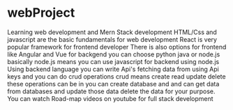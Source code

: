 # webProject
Learning web development and Mern Stack development
HTML/Css and javascript are the basic fundamentals for web development
React is very popular framework for frontend developer 
There is also options for frontend like Angular and Vue
for backgend you can choose python java or node.js basically node.js means you can use javascript for backend using node.js
Using backend language you can write Api's fetching data from using Api keys and you can do crud operations crud means create read update delete these operations can be in you can create database and and can get data from databases and update those data delete the data for your purpose.
You can watch Road-map videos on youtube for full stack development
